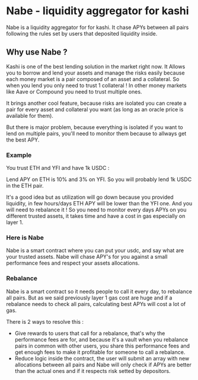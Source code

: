# Nabe - liquidity aggregator for kashi

Nabe is a liquidity aggregator for for kashi.
It chase APYs between all pairs following the rules set by users that deposited liquidity inside.

## Why use Nabe ?

Kashi is one of the best lending solution in the market right now. It Allows you to borrow and lend your assets and manage the risks easily because each money market is a pair composed of an asset and a collateral. So when you lend you only need to trust 1 collateral ! In other money markets like Aave or Compound you need to trust multiple ones.

It brings another cool feature, because risks are isolated you can create a pair for every asset and collateral you want (as long as an oracle price is available for them).

But there is major problem, because everything is isolated if you want to lend on multiple pairs, you'll need to monitor them because to allways get the best APY.

### Example

You trust ETH and YFI and have 1k USDC :

Lend APY on ETH is 10% and 3% on YFI.
So you will probably lend 1k USDC in the ETH pair.

It's a good idea but as utilization will go down because you provided liquidity, in few hours/days ETH APY will be lower than the YFI one.
And you will need to rebalance it !
So you need to monitor every days APYs on you different trusted assets, it takes time and have a cost in gas especially on layer 1.

### Here is Nabe

Nabe is a smart contract where you can put your usdc, and say what are your trusted assets.
Nabe will chase APY's for you against a small performance fees and respect your assets allocations.

### Rebalance

Nabe is a smart contract so it needs people to call it every day, to rebalance all pairs.
But as we said previously layer 1 gas cost are huge and if a rebalance needs to check all pairs, calculating best APYs will cost a lot of gas.

There is 2 ways to resolve this :

- Give rewards to users that call for a rebalance, that's why the performance fees are for, and because it's a vault when you rebalance pairs in common with other users, you share this performance fees and get enough fees to make it profitable for someone to call a rebalance.
- Reduce logic inside the contract, the user will submit an array with new allocations between all pairs and Nabe will only check if APYs are better than the actual ones and if it respects risk setted by depositors.
